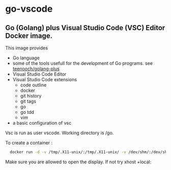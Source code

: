 # go-vscode

## Go (Golang) plus Visual Studio Code (VSC) Editor Docker image.

This image provides

- Go language
- some of the tools usefull for the development of Go programs.
  see [teenooch/golang-plus](https://hub.docker.com/r/teenooch/golang-plus/)
- Visual Studio Code Editor
- Visual Studio Code extensions
  - code outline
  - docker
  - git history
  - git tags
  - go
  - go tdd
  - vim
- a basic configuration of vsc

Vsc is run as user vscode. Working directory is /go.

To create a container :

```bash
  docker run -d -v /tmp/.X11-unix/:/tmp/.X11-unix/ -v /dev/shm/:/dev/shm/ -v /home/myuser/go/src/:/go/src/ -v /home/myuser/dev/:/home/vscode/dev/ -e DISPLAY=$DISPLAY --name go-vscode teenooch/go-vscode
```

Make sure you are allowed to open the display. If not try xhost +local:
